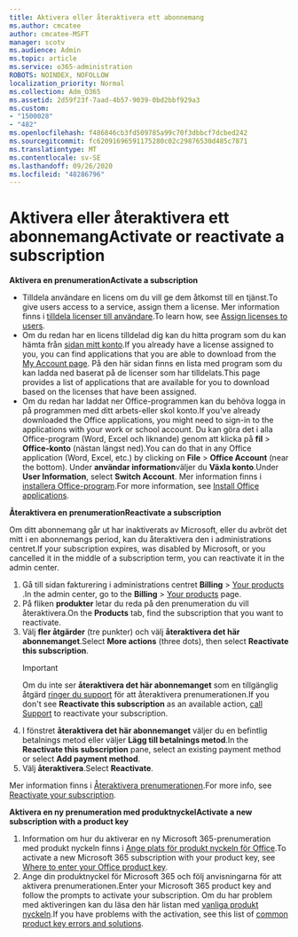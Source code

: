 ```yaml
---
title: Aktivera eller återaktivera ett abonnemang
ms.author: cmcatee
author: cmcatee-MSFT
manager: scotv
ms.audience: Admin
ms.topic: article
ms.service: o365-administration
ROBOTS: NOINDEX, NOFOLLOW
localization_priority: Normal
ms.collection: Adm_O365
ms.assetid: 2d59f23f-7aad-4b57-9039-0bd2bbf929a3
ms.custom:
- "1500028"
- "482"
ms.openlocfilehash: f486846cb3fd509785a99c70f3dbbcf7dcbed242
ms.sourcegitcommit: fc62091696591175280c02c29876530d485c7871
ms.translationtype: MT
ms.contentlocale: sv-SE
ms.lasthandoff: 09/26/2020
ms.locfileid: "48286796"
---
```

# <a name="activate-or-reactivate-a-subscription"></a><span data-ttu-id="5d57c-102">Aktivera eller återaktivera ett abonnemang</span><span class="sxs-lookup"><span data-stu-id="5d57c-102">Activate or reactivate a subscription</span></span>

<span data-ttu-id="5d57c-103">**Aktivera en prenumeration**</span><span class="sxs-lookup"><span data-stu-id="5d57c-103">**Activate a subscription**</span></span>

- <span data-ttu-id="5d57c-104">Tilldela användare en licens om du vill ge dem åtkomst till en tjänst.</span><span class="sxs-lookup"><span data-stu-id="5d57c-104">To give users access to a service, assign them a license.</span></span> <span data-ttu-id="5d57c-105">Mer information finns i [tilldela licenser till användare](https://docs.microsoft.com/microsoft-365/admin/manage/assign-licenses-to-users).</span><span class="sxs-lookup"><span data-stu-id="5d57c-105">To learn how, see [Assign licenses to users](https://docs.microsoft.com/microsoft-365/admin/manage/assign-licenses-to-users).</span></span>
- <span data-ttu-id="5d57c-106">Om du redan har en licens tilldelad dig kan du hitta program som du kan hämta från [sidan mitt konto](https://portal.office.com/account/#installs).</span><span class="sxs-lookup"><span data-stu-id="5d57c-106">If you already have a license assigned to you, you can find applications that you are able to download from the [My Account page](https://portal.office.com/account/#installs).</span></span> <span data-ttu-id="5d57c-107">På den här sidan finns en lista med program som du kan ladda ned baserat på de licenser som har tilldelats.</span><span class="sxs-lookup"><span data-stu-id="5d57c-107">This page provides a list of applications that are available for you to download based on the licenses that have been assigned.</span></span>
- <span data-ttu-id="5d57c-108">Om du redan har laddat ner Office-programmen kan du behöva logga in på programmen med ditt arbets-eller skol konto.</span><span class="sxs-lookup"><span data-stu-id="5d57c-108">If you've already downloaded the Office applications, you might need to sign-in to the applications with your work or school account.</span></span> <span data-ttu-id="5d57c-109">Du kan göra det i alla Office-program (Word, Excel och liknande) genom att klicka på **fil**  >  **Office-konto** (nästan längst ned).</span><span class="sxs-lookup"><span data-stu-id="5d57c-109">You can do that in any Office application (Word, Excel, etc.) by clicking on **File** > **Office Account** (near the bottom).</span></span> <span data-ttu-id="5d57c-110">Under **användar information**väljer du **Växla konto**.</span><span class="sxs-lookup"><span data-stu-id="5d57c-110">Under **User Information**, select **Switch Account**.</span></span> <span data-ttu-id="5d57c-111">Mer information finns i [installera Office-program](https://docs.microsoft.com/microsoft-365/admin/setup/install-applications).</span><span class="sxs-lookup"><span data-stu-id="5d57c-111">For more information, see [Install Office applications](https://docs.microsoft.com/microsoft-365/admin/setup/install-applications).</span></span>

<span data-ttu-id="5d57c-112">**Återaktivera en prenumeration**</span><span class="sxs-lookup"><span data-stu-id="5d57c-112">**Reactivate a subscription**</span></span>

<span data-ttu-id="5d57c-113">Om ditt abonnemang går ut har inaktiverats av Microsoft, eller du avbröt det mitt i en abonnemangs period, kan du återaktivera den i administrations centret.</span><span class="sxs-lookup"><span data-stu-id="5d57c-113">If your subscription expires, was disabled by Microsoft, or you cancelled it in the middle of a subscription term, you can reactivate it in the admin center.</span></span>
  
1. <span data-ttu-id="5d57c-114">Gå till sidan fakturering i administrations centret **Billing**  >  [Your products](https://go.microsoft.com/fwlink/p/?linkid=842054) .</span><span class="sxs-lookup"><span data-stu-id="5d57c-114">In the admin center, go to the **Billing** > [Your products](https://go.microsoft.com/fwlink/p/?linkid=842054) page.</span></span>
2. <span data-ttu-id="5d57c-115">På fliken **produkter** letar du reda på den prenumeration du vill återaktivera.</span><span class="sxs-lookup"><span data-stu-id="5d57c-115">On the **Products** tab, find the subscription that you want to reactivate.</span></span>
3. <span data-ttu-id="5d57c-116">Välj **fler åtgärder** (tre punkter) och välj **återaktivera det här abonnemanget**.</span><span class="sxs-lookup"><span data-stu-id="5d57c-116">Select **More actions** (three dots), then select **Reactivate this subscription**.</span></span>
    > [!IMPORTANT]
    > <span data-ttu-id="5d57c-117">Om du inte ser **återaktivera det här abonnemanget** som en tillgänglig åtgärd [ringer du support](https://docs.microsoft.com/microsoft-365/admin/contact-support-for-business-products) för att återaktivera prenumerationen.</span><span class="sxs-lookup"><span data-stu-id="5d57c-117">If you don't see **Reactivate this subscription** as an available action, [call Support](https://docs.microsoft.com/microsoft-365/admin/contact-support-for-business-products) to reactivate your subscription.</span></span>
4. <span data-ttu-id="5d57c-118">I fönstret **återaktivera det här abonnemanget** väljer du en befintlig betalnings metod eller väljer **Lägg till betalnings metod**.</span><span class="sxs-lookup"><span data-stu-id="5d57c-118">In the **Reactivate this subscription** pane, select an existing payment method or select **Add payment method**.</span></span>
5. <span data-ttu-id="5d57c-119">Välj **återaktivera**.</span><span class="sxs-lookup"><span data-stu-id="5d57c-119">Select **Reactivate**.</span></span>

<span data-ttu-id="5d57c-120">Mer information finns i [Återaktivera prenumerationen](https://docs.microsoft.com/microsoft-365/commerce/subscriptions/reactivate-your-subscription).</span><span class="sxs-lookup"><span data-stu-id="5d57c-120">For more info, see [Reactivate your subscription](https://docs.microsoft.com/microsoft-365/commerce/subscriptions/reactivate-your-subscription).</span></span>

<span data-ttu-id="5d57c-121">**Aktivera en ny prenumeration med produktnyckel**</span><span class="sxs-lookup"><span data-stu-id="5d57c-121">**Activate a new subscription with a product key**</span></span>

1. <span data-ttu-id="5d57c-122">Information om hur du aktiverar en ny Microsoft 365-prenumeration med produkt nyckeln finns i [Ange plats för produkt nyckeln för Office](https://support.office.com/article/where-to-enter-your-office-product-key-0a82e5ae-739e-4b92-a6f4-2ec780c185db).</span><span class="sxs-lookup"><span data-stu-id="5d57c-122">To activate a new Microsoft 365 subscription with your product key, see [Where to enter your Office product key](https://support.office.com/article/where-to-enter-your-office-product-key-0a82e5ae-739e-4b92-a6f4-2ec780c185db).</span></span>
2. <span data-ttu-id="5d57c-123">Ange din produktnyckel för Microsoft 365 och följ anvisningarna för att aktivera prenumerationen.</span><span class="sxs-lookup"><span data-stu-id="5d57c-123">Enter your Microsoft 365 product key and follow the prompts to activate your subscription.</span></span> <span data-ttu-id="5d57c-124">Om du har problem med aktiveringen kan du läsa den här listan med [vanliga produkt nyckeln](https://docs.microsoft.com/microsoft-365/commerce/product-key-errors-and-solutions).</span><span class="sxs-lookup"><span data-stu-id="5d57c-124">If you have problems with the activation, see this list of [common product key errors and solutions](https://docs.microsoft.com/microsoft-365/commerce/product-key-errors-and-solutions).</span></span>